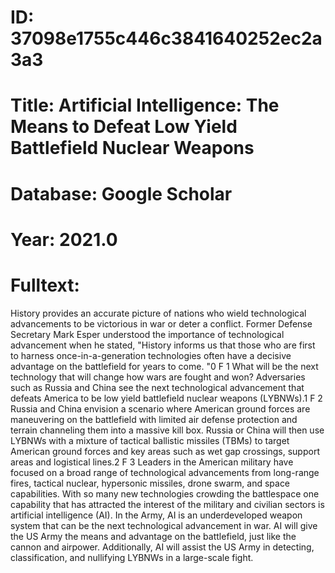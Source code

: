 # ID: 37098e1755c446c3841640252ec2a3a3
# Title: Artificial Intelligence: The Means to Defeat Low Yield Battlefield Nuclear Weapons
# Database: Google Scholar
# Year: 2021.0
# Fulltext:
History provides an accurate picture of nations who wield technological advancements to be victorious in war or deter a conflict.
Former Defense Secretary Mark Esper understood the importance of technological advancement when he stated, "History informs us that those who are first to harness once-in-a-generation technologies often have a decisive advantage on the battlefield for years to come.
"0 F 1 What will be the next technology that will change how wars are fought and won?
Adversaries such as Russia and China see the next technological advancement that defeats America to be low yield battlefield nuclear weapons (LYBNWs).1 F 2 Russia and China envision a scenario where American ground forces are maneuvering on the battlefield with limited air defense protection and terrain channeling them into a massive kill box.
Russia or China will then use LYBNWs with a mixture of tactical ballistic missiles (TBMs) to target American ground forces and key areas such as wet gap crossings, support areas and logistical lines.2 F 3 Leaders in the American military have focused on a broad range of technological advancements from long-range fires, tactical nuclear, hypersonic missiles, drone swarm, and space capabilities.
With so many new technologies crowding the battlespace one capability that has attracted the interest of the military and civilian sectors is artificial intelligence (AI).
In the Army, AI is an underdeveloped weapon system that can be the next technological advancement in war.
AI will give the US Army the means and advantage on the battlefield, just like the cannon and airpower.
Additionally, AI will assist the US Army in detecting, classification, and nullifying LYBNWs in a large-scale fight.